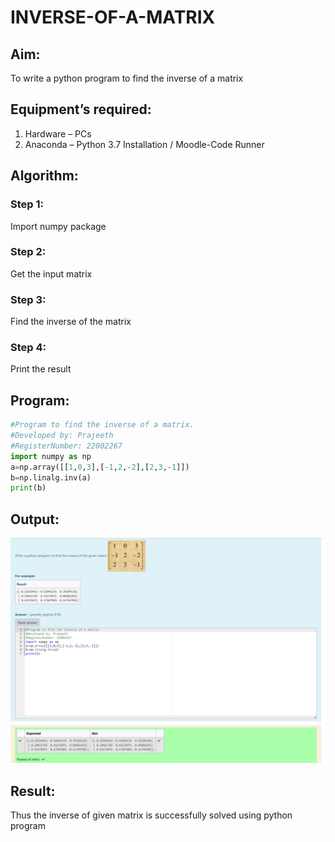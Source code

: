 # INVERSE-OF-A-MATRIX

## Aim:
To write a python program to find the inverse of a matrix

## Equipment’s required:
1. 	Hardware – PCs
2. 	Anaconda – Python 3.7 Installation / Moodle-Code Runner

## Algorithm:

### Step 1: 
Import numpy package
### Step 2: 
Get the input matrix
### Step 3: 
Find the inverse of the matrix
### Step 4:
Print the result

## Program:
```python
#Program to find the inverse of a matrix.
#Developed by: Prajeeth 
#RegisterNumber: 22002267
import numpy as np
a=np.array([[1,0,3],[-1,2,-2],[2,3,-1]])
b=np.linalg.inv(a)
print(b)
```
## Output:
![](./Inverse%20of%20a%20matrix.png)

## Result:
Thus the inverse of given matrix is successfully solved using python program